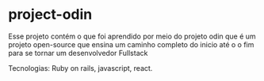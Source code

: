 # project-odin

Esse projeto contém o que foi aprendido por meio do projeto odin que é um projeto open-source que ensina um caminho completo do inicio até o o fim para se tornar um desenvolvedor Fullstack

Tecnologias: Ruby on rails, javascript, react.